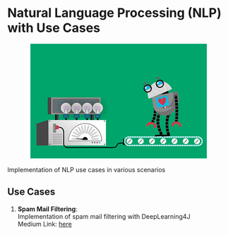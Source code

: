 # Natural Language Processing (NLP) with Use Cases
<p align="center">
  <img src="metadata/robot.gif">
</p>  
Implementation of NLP use cases in various scenarios

## Use Cases
1. **Spam Mail Filtering**:  
Implementation of spam mail filtering with DeepLearning4J  
Medium Link: [here](https://link.medium.com/dtyjReZQM2)
